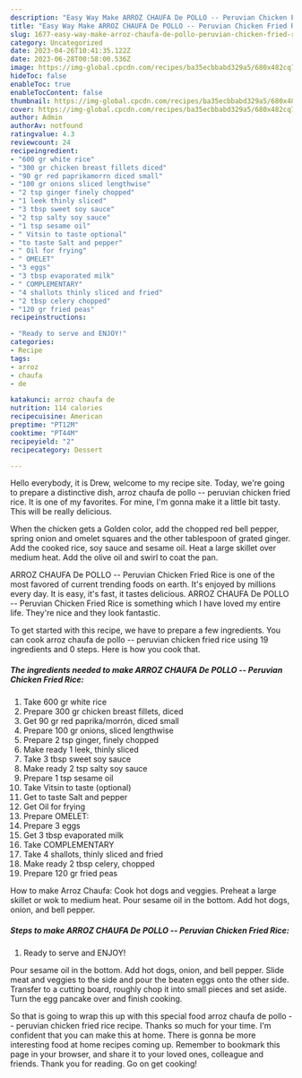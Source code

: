 ```yaml
---
description: "Easy Way Make ARROZ CHAUFA De POLLO -- Peruvian Chicken Fried Rice yang Very Delicious"
title: "Easy Way Make ARROZ CHAUFA De POLLO -- Peruvian Chicken Fried Rice yang Very Delicious"
slug: 1677-easy-way-make-arroz-chaufa-de-pollo-peruvian-chicken-fried-rice-yang-very-delicious
category: Uncategorized
date: 2023-04-26T10:41:35.122Z
date: 2023-06-28T00:58:00.536Z
image: https://img-global.cpcdn.com/recipes/ba35ecbbabd329a5/680x482cq70/arroz-chaufa-de-pollo-peruvian-chicken-fried-rice-recipe-main-photo.jpg
hideToc: false
enableToc: true
enableTocContent: false
thumbnail: https://img-global.cpcdn.com/recipes/ba35ecbbabd329a5/680x482cq70/arroz-chaufa-de-pollo-peruvian-chicken-fried-rice-recipe-main-photo.jpg
cover: https://img-global.cpcdn.com/recipes/ba35ecbbabd329a5/680x482cq70/arroz-chaufa-de-pollo-peruvian-chicken-fried-rice-recipe-main-photo.jpg
author: Admin
authorAv: notfound
ratingvalue: 4.3
reviewcount: 24
recipeingredient:
- "600 gr white rice"
- "300 gr chicken breast fillets diced"
- "90 gr red paprikamorrn diced small"
- "100 gr onions sliced lengthwise"
- "2 tsp ginger finely chopped"
- "1 leek thinly sliced"
- "3 tbsp sweet soy sauce"
- "2 tsp salty soy sauce"
- "1 tsp sesame oil"
- " Vitsin to taste optional"
- "to taste Salt and pepper"
- " Oil for frying"
- " OMELET"
- "3 eggs"
- "3 tbsp evaporated milk"
- " COMPLEMENTARY"
- "4 shallots thinly sliced and fried"
- "2 tbsp celery chopped"
- "120 gr fried peas"
recipeinstructions:

- "Ready to serve and ENJOY!"
categories:
- Recipe
tags:
- arroz
- chaufa
- de

katakunci: arroz chaufa de 
nutrition: 114 calories
recipecuisine: American
preptime: "PT12M"
cooktime: "PT44M"
recipeyield: "2"
recipecategory: Dessert

---
```



Hello everybody, it is Drew, welcome to my recipe site. Today, we're going to prepare a distinctive dish, arroz chaufa de pollo -- peruvian chicken fried rice. It is one of my favorites. For mine, I'm gonna make it a little bit tasty. This will be really delicious.

When the chicken gets a Golden color, add the chopped red bell pepper, spring onion and omelet squares and the other tablespoon of grated ginger. Add the cooked rice, soy sauce and sesame oil. Heat a large skillet over medium heat. Add the olive oil and swirl to coat the pan.

ARROZ CHAUFA De POLLO -- Peruvian Chicken Fried Rice is one of the most favored of current trending foods on earth. It's enjoyed by millions every day. It is easy, it's fast, it tastes delicious. ARROZ CHAUFA De POLLO -- Peruvian Chicken Fried Rice is something which I have loved my entire life. They're nice and they look fantastic.


To get started with this recipe, we have to prepare a few ingredients. You can cook arroz chaufa de pollo -- peruvian chicken fried rice using 19 ingredients and 0 steps. Here is how you cook that.

<!--inarticleads1-->

##### The ingredients needed to make ARROZ CHAUFA De POLLO -- Peruvian Chicken Fried Rice:

1. Take 600 gr white rice
1. Prepare 300 gr chicken breast fillets, diced
1. Get 90 gr red paprika/morrón, diced small
1. Prepare 100 gr onions, sliced lengthwise
1. Prepare 2 tsp ginger, finely chopped
1. Make ready 1 leek, thinly sliced
1. Take 3 tbsp sweet soy sauce
1. Make ready 2 tsp salty soy sauce
1. Prepare 1 tsp sesame oil
1. Take  Vitsin to taste (optional)
1. Get to taste Salt and pepper
1. Get  Oil for frying
1. Prepare  OMELET:
1. Prepare 3 eggs
1. Get 3 tbsp evaporated milk
1. Take  COMPLEMENTARY
1. Take 4 shallots, thinly sliced and fried
1. Make ready 2 tbsp celery, chopped
1. Prepare 120 gr fried peas


How to make Arroz Chaufa: Cook hot dogs and veggies. Preheat a large skillet or wok to medium heat. Pour sesame oil in the bottom. Add hot dogs, onion, and bell pepper. 

<!--inarticleads2-->

##### Steps to make ARROZ CHAUFA De POLLO -- Peruvian Chicken Fried Rice:


1. Ready to serve and ENJOY!

Pour sesame oil in the bottom. Add hot dogs, onion, and bell pepper. Slide meat and veggies to the side and pour the beaten eggs onto the other side. Transfer to a cutting board, roughly chop it into small pieces and set aside. Turn the egg pancake over and finish cooking. 

So that is going to wrap this up with this special food arroz chaufa de pollo -- peruvian chicken fried rice recipe. Thanks so much for your time. I'm confident that you can make this at home. There is gonna be more interesting food at home recipes coming up. Remember to bookmark this page in your browser, and share it to your loved ones, colleague and friends. Thank you for reading. Go on get cooking!
